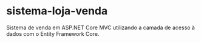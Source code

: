 # sistema-loja-venda
Sistema de venda em ASP.NET Core MVC utilizando a camada de acesso à dados com o Entity Framework Core.
